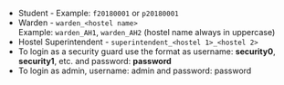 
* Student - Example: `f20180001` or `p20180001`
* Warden - `warden_<hostel name>`<br>Example: `warden_AH1`, `warden_AH2` (hostel name always in uppercase)
* Hostel Superintendent - `superintendent_<hostel 1>_<hostel 2>`<br>
* To login as a security guard use the format as username: **security0**, **security1**, etc. and password: **password**
* To login as admin, username: admin and password: password
